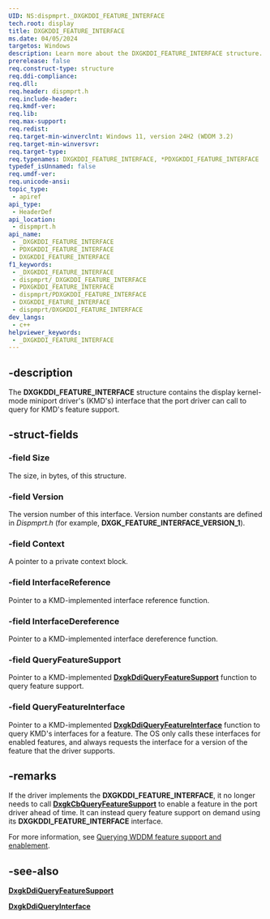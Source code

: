 ```yaml
---
UID: NS:dispmprt._DXGKDDI_FEATURE_INTERFACE
tech.root: display
title: DXGKDDI_FEATURE_INTERFACE
ms.date: 04/05/2024
targetos: Windows
description: Learn more about the DXGKDDI_FEATURE_INTERFACE structure.
prerelease: false
req.construct-type: structure
req.ddi-compliance: 
req.dll: 
req.header: dispmprt.h
req.include-header: 
req.kmdf-ver: 
req.lib: 
req.max-support: 
req.redist: 
req.target-min-winverclnt: Windows 11, version 24H2 (WDDM 3.2)
req.target-min-winversvr: 
req.target-type: 
req.typenames: DXGKDDI_FEATURE_INTERFACE, *PDXGKDDI_FEATURE_INTERFACE
typedef_isUnnamed: false
req.umdf-ver: 
req.unicode-ansi: 
topic_type:
 - apiref
api_type:
 - HeaderDef
api_location:
 - dispmprt.h
api_name:
 - _DXGKDDI_FEATURE_INTERFACE
 - PDXGKDDI_FEATURE_INTERFACE
 - DXGKDDI_FEATURE_INTERFACE
f1_keywords:
 - _DXGKDDI_FEATURE_INTERFACE
 - dispmprt/_DXGKDDI_FEATURE_INTERFACE
 - PDXGKDDI_FEATURE_INTERFACE
 - dispmprt/PDXGKDDI_FEATURE_INTERFACE
 - DXGKDDI_FEATURE_INTERFACE
 - dispmprt/DXGKDDI_FEATURE_INTERFACE
dev_langs:
 - c++
helpviewer_keywords:
 - _DXGKDDI_FEATURE_INTERFACE
---
```


## -description

The **DXGKDDI_FEATURE_INTERFACE** structure contains the display kernel-mode miniport driver's (KMD's) interface that the port driver can call to query for KMD's feature support.

## -struct-fields

### -field Size

The size, in bytes, of this structure.

### -field Version

The version number of this interface. Version number constants are defined in *Dispmprt.h* (for example, **DXGK_FEATURE_INTERFACE_VERSION_1**).

### -field Context

A pointer to a private context block.

### -field InterfaceReference

Pointer to a KMD-implemented interface reference function.

### -field InterfaceDereference

Pointer to a KMD-implemented interface dereference function.

### -field QueryFeatureSupport

Pointer to a KMD-implemented [**DxgkDdiQueryFeatureSupport**](../d3dkmddi/nc-d3dkmddi-dxgkddi_queryfeaturesupport.md) function to query feature support.

### -field QueryFeatureInterface

Pointer to a KMD-implemented [**DxgkDdiQueryFeatureInterface**](../d3dkmddi/nc-d3dkmddi-dxgkddi_queryfeaturesupport.md) function to query KMD's interfaces for a feature. The OS only calls these interfaces for enabled features, and always requests the interface for a version of the feature that the driver supports.

## -remarks

If the driver implements the **DXGKDDI_FEATURE_INTERFACE**, it no longer needs to call [**DxgkCbQueryFeatureSupport**](../d3dkmddi/nc-d3dkmddi-dxgkcb_queryfeaturesupport.md) to enable a feature in the port driver ahead of time. It can instead query feature support on demand using its **DXGKDDI_FEATURE_INTERFACE** interface.

For more information, see [Querying WDDM feature support and enablement](/windows-hardware/drivers/display/querying-wddm-feature-support-and-enablement).

## -see-also

[**DxgkDdiQueryFeatureSupport**](../d3dkmddi/nc-d3dkmddi-dxgkddi_queryfeaturesupport.md)

[**DxgkDdiQueryInterface**](nc-dispmprt-dxgkddi_query_interface.md)
